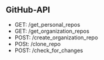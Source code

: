 ## GitHub-API
 * GET: /get_personal_repos
 * GET: /get_organization_repos
 * POST: /create_organization_repo
 * POSt: /clone_repo
 * POST: /check_for_changes
